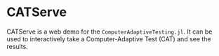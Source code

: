 CATServe
========

CATServe is a web demo for the `ComputerAdaptiveTesting.jl`. It can be used to
interactively take a Computer-Adaptive Test (CAT) and see the results.
